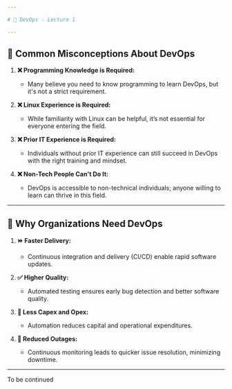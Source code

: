 ```yaml
---

# 🚀 DevOps - Lecture 1

---
```


## 🤔 Common Misconceptions About DevOps

1. **❌ Programming Knowledge is Required:**
   - Many believe you need to know programming to learn DevOps, but it's not a strict requirement.

2. **❌ Linux Experience is Required:**
   - While familiarity with Linux can be helpful, it’s not essential for everyone entering the field.

3. **❌ Prior IT Experience is Required:**
   - Individuals without prior IT experience can still succeed in DevOps with the right training and mindset.

4. **❌ Non-Tech People Can't Do It:**
   - DevOps is accessible to non-technical individuals; anyone willing to learn can thrive in this field.

---

## 💼 Why Organizations Need DevOps

1. **⏩ Faster Delivery:**
   - Continuous integration and delivery (CI/CD) enable rapid software updates.

2. **✅ Higher Quality:**
   - Automated testing ensures early bug detection and better software quality.

3. **💸 Less Capex and Opex:**
   - Automation reduces capital and operational expenditures.

4. **🔧 Reduced Outages:**
   - Continuous monitoring leads to quicker issue resolution, minimizing downtime.

---

To be continued
